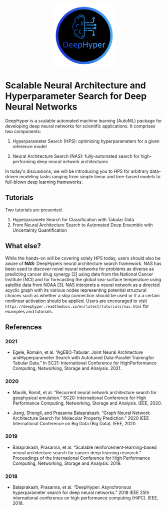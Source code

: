 <center><img src="Figures/Deephyper.png" height="200"></center>

# Scalable Neural Architecture and Hyperparameter Search for Deep Neural Networks

DeepHyper is a scalable automated machine learning (AutoML) package for developing deep neural networks for scientific applications. It comprises two components:

1. Hyperparameter Search (HPS): optimizing hyperparameters for a given reference model

2. Neural Architecture Search (NAS): fully-automated search for high-performing deep neural network architectures

In today's discussions, we will be introducing you to HPS for arbitrary data-driven modeling tasks ranging from simple linear and tree-based models to full-blown deep learning frameworks.

## Tutorials

Two tutorials are presented.

1. Hyperparamete Search for Classification with Tabular Data
2. From Neural Architecture Search to Automated Deep Ensemble with Uncertainty Quantification

## What else?

While the hands-on will be covering solely HPS today, users should also be aware of **NAS**: DeepHypers neural architecture search framework. NAS has been used to _discover_ novel neural networks for problems as diverse as predicting cancer drug synergy [2] using data from the National Cancer Institute (NCI) and for forecasting the global sea-surface temperature using satellite data from NOAA [3]. NAS interprets a neural network as a directed acyclic graph with its various nodes representing potential structural choices such as whether a skip connection should be used or if a a certain nonlinear activation should be applied. Users are encouraged to visit `https://deephyper.readthedocs.io/en/latest/tutorials/nas.html` for examples and tutorials.

## References

### 2021

* Egele, Romain, et al. “AgEBO-Tabular: Joint Neural Architecture andHyperparameter Search with Autotuned Data-Parallel Trainingfor Tabular Data.” In SC21: International Conference for HighPerformance Computing, Networking, Storage and Analysis. 2021.

### 2020

* Maulik, Romit, et al. “Recurrent neural network architecture search for geophysical emulation.” SC20: International Conference for High Performance Computing, Networking, Storage and Analysis. IEEE, 2020.

* Jiang, Shengli, and Prasanna Balaprakash. “Graph Neural Network Architecture Search for Molecular Property Prediction.” 2020 IEEE International Conference on Big Data (Big Data). IEEE, 2020.

### 2019

* Balaprakash, Prasanna, et al. “Scalable reinforcement-learning-based neural architecture search for cancer deep learning research.” Proceedings of the International Conference for High Performance Computing, Networking, Storage and Analysis. 2019.

### 2018

* Balaprakash, Prasanna, et al. “DeepHyper: Asynchronous hyperparameter search for deep neural networks.” 2018 IEEE 25th international conference on high performance computing (HiPC). IEEE, 2018.
